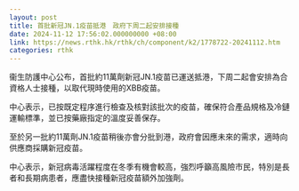 ```yaml
---
layout: post
title: 首批新冠JN.1疫苗抵港　政府下周二起安排接種
date: 2024-11-12 17:56:02.000000000 +08:00
link: https://news.rthk.hk/rthk/ch/component/k2/1778722-20241112.htm
categories: rthk
---
```


衞生防護中心公布，首批約11萬劑新冠JN.1疫苗已運送抵港，下周二起會安排為合資格人士接種，以取代現時使用的XBB疫苗。

中心表示，已按既定程序進行檢查及核對該批次的疫苗，確保符合產品規格及冷鏈運輸標準，並已按藥廠指定的溫度妥善保存。

至於另一批約11萬劑JN.1疫苗稍後亦會分批到港，政府會因應未來的需求，適時向供應商採購新冠疫苗。

中心表示，新冠病毒活躍程度在冬季有機會較高，強烈呼籲高風險市民，特別是長者和長期病患者，應盡快接種新冠疫苗額外加強劑。
